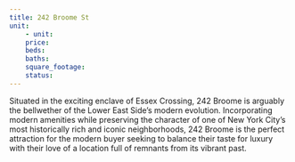 ```yaml
---
title: 242 Broome St
unit:
    - unit:
    price:
    beds:
    baths:
    square_footage:
    status:
---
```


Situated in the exciting enclave of Essex Crossing, 242 Broome is arguably the bellwether of the
Lower East Side’s modern evolution. Incorporating modern amenities while preserving the character
of one of New York City’s most historically rich and iconic neighborhoods, 242 Broome is the perfect
attraction for the modern buyer seeking to balance their taste for luxury with their love of a location
full of remnants from its vibrant past.